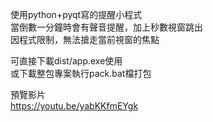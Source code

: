 使用python+pyqt寫的提醒小程式  
當倒數一分鐘時會有聲音提醒，加上秒數視窗跳出  
因程式限制，無法搶走當前視窗的焦點  
  
可直接下載dist/app.exe使用  
或下載整包專案執行pack.bat檔打包  

預覽影片  
https://youtu.be/yabKKfmEYgk
